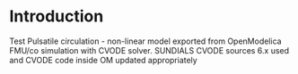 # Introduction

Test Pulsatile circulation - non-linear model exported from OpenModelica FMU/co simulation with CVODE solver.
SUNDIALS CVODE sources 6.x used and CVODE code inside OM updated appropriately


<bdl-fmi id="idfmi" mode="continuous" src="PulsatileCirculation.js" fminame="PulsatileCirculation" fmifunctionprefixname="Physiolibrary_Hydraulic_Examples_Fernandez2013_PulsatileCirculation" tolerance="0.000001" starttime="0" stoptime="0" fstepsize="0.001" fpslimit="60" guid="{7aacfc01-0b1e-47a3-869a-4d81c711caaf}" valuereferences="0,43,37" valuelabels="aorta.volume,aorta.q_in.pressure,aorta.q_in.q" inputs="id1,144,1,60,f" inputlabels="heartRate.k" debug="1"></bdl-fmi>

<bdl-chartjs-time width="600" height="200" fromid="idfmi" labels="aorta volume" initialdata="" refindex="0" refvalues="1"></bdl-chartjs-time>
<bdl-chartjs-time width="600" height="200" fromid="idfmi" labels="aorta pressure" initialdata="" refindex="1" refvalues="1"></bdl-chartjs-time>
<bdl-chartjs-time width="600" height="200" fromid="idfmi" labels="aorta q" initialdata="" refindex="2" refvalues="1"></bdl-chartjs-time>

<bdl-range id="id1" title="heart rate" min="10" max="180" default="60" step="1"></bdl-range>
